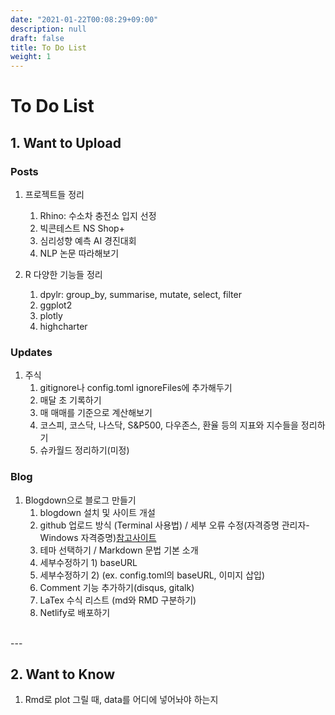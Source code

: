 ```yaml
---
date: "2021-01-22T00:08:29+09:00"
description: null
draft: false
title: To Do List
weight: 1
---
```


# To Do List

## 1. Want to Upload 
### Posts
1. 프로젝트들 정리
    1. Rhino: 수소차 충전소 입지 선정
    2. 빅콘테스트 NS Shop+
    3. 심리성향 예측 AI 경진대회
    4. NLP 논문 따라해보기

2. R 다양한 기능들 정리
    1. dpylr: group_by, summarise, mutate, select, filter
    2. ggplot2
    3. plotly
    4. highcharter

### Updates
1. 주식 
    1. gitignore나 config.toml ignoreFiles에 추가해두기
    2. 매달 초 기록하기
    3. 매 매매를 기준으로 계산해보기
    4. 코스피, 코스닥, 나스닥, S&P500, 다우존스, 환율 등의 지표와 지수들을 정리하기
    5. 슈카월드 정리하기(미정)

### Blog
1. Blogdown으로 블로그 만들기
    1. blogdown 설치 및 사이트 개설
    2. github 업로드 방식 (Terminal 사용법) / 세부 오류 수정(자격증명 관리자-Windows 자격증명)[참고사이트](https://recoveryman.tistory.com/392?category=635733) 
    3. 테마 선택하기 / Markdown 문법 기본 소개
    4. 세부수정하기 1) baseURL
    5. 세부수정하기 2) (ex. config.toml의 baseURL, 이미지 삽입)
    6. Comment 기능 추가하기(disqus, gitalk)
    7. LaTex 수식 리스트 (md와 RMD 구분하기)
    8. Netlify로 배포하기
<br>
---

## 2. Want to Know
1. Rmd로 plot 그릴 때, data를 어디에 넣어놔야 하는지

<br>
<br>